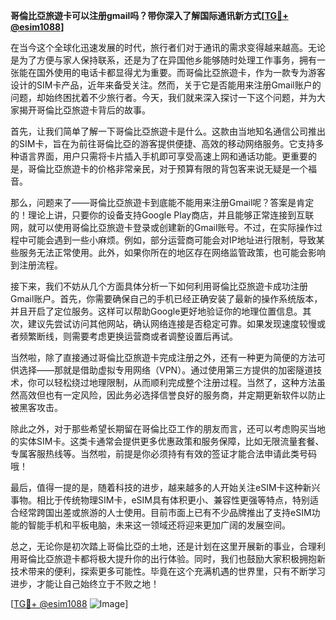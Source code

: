 **哥倫比亞旅遊卡可以注册gmail吗？带你深入了解国际通讯新方式[[TG💪+ @esim1088](https://t.me/s/esim1088)]**

在当今这个全球化迅速发展的时代，旅行者们对于通讯的需求变得越来越高。无论是为了方便与家人保持联系，还是为了在异国他乡能够随时处理工作事务，拥有一张能在国外使用的电话卡都显得尤为重要。而哥倫比亞旅遊卡，作为一款专为游客设计的SIM卡产品，近年来备受关注。然而，关于它是否能用来注册Gmail账户的问题，却始终困扰着不少旅行者。今天，我们就来深入探讨一下这个问题，并为大家揭开哥倫比亞旅遊卡背后的故事。

首先，让我们简单了解一下哥倫比亞旅遊卡是什么。这款由当地知名通信公司推出的SIM卡，旨在为前往哥倫比亞的游客提供便捷、高效的移动网络服务。它支持多种语言界面，用户只需将卡片插入手机即可享受高速上网和通话功能。更重要的是，哥倫比亞旅遊卡的价格非常亲民，对于预算有限的背包客来说无疑是一个福音。

那么，问题来了——哥倫比亞旅遊卡到底能不能用来注册Gmail呢？答案是肯定的！理论上讲，只要你的设备支持Google Play商店，并且能够正常连接到互联网，就可以使用哥倫比亞旅遊卡登录或创建新的Gmail账号。不过，在实际操作过程中可能会遇到一些小麻烦。例如，部分运营商可能会对IP地址进行限制，导致某些服务无法正常使用。此外，如果你所在的地区存在网络监管政策，也可能会影响到注册流程。

接下来，我们不妨从几个方面具体分析一下如何利用哥倫比亞旅遊卡成功注册Gmail账户。首先，你需要确保自己的手机已经正确安装了最新的操作系统版本，并且开启了定位服务。这样可以帮助Google更好地验证你的地理位置信息。其次，建议先尝试访问其他网站，确认网络连接是否稳定可靠。如果发现速度较慢或者频繁断线，则需要考虑更换运营商或者调整设置后再试。

当然啦，除了直接通过哥倫比亞旅遊卡完成注册之外，还有一种更为简便的方法可供选择——那就是借助虚拟专用网络（VPN）。通过使用第三方提供的加密隧道技术，你可以轻松绕过地理限制，从而顺利完成整个注册过程。当然了，这种方法虽然高效但也有一定风险，因此务必选择信誉良好的服务商，并定期更新软件以防止被黑客攻击。

除此之外，对于那些希望长期留在哥倫比亞工作的朋友而言，还可以考虑购买当地的实体SIM卡。这类卡通常会提供更多优惠政策和服务保障，比如无限流量套餐、专属客服热线等。当然啦，前提是你必须持有有效的签证才能合法申请此类号码哦！

最后，值得一提的是，随着科技的进步，越来越多的人开始关注eSIM卡这种新兴事物。相比于传统物理SIM卡，eSIM具有体积更小、兼容性更强等特点，特别适合经常跨国出差或旅游的人士使用。目前市面上已有不少品牌推出了支持eSIM功能的智能手机和平板电脑，未来这一领域还将迎来更加广阔的发展空间。

总之，无论你是初次踏上哥倫比亞的土地，还是计划在这里开展新的事业，合理利用哥倫比亞旅遊卡都将极大提升你的出行体验。同时，我们也鼓励大家积极拥抱新技术带来的便利，探索更多可能性。毕竟在这个充满机遇的世界里，只有不断学习进步，才能让自己始终立于不败之地！

[[TG💪+ @esim1088](https://t.me/s/esim1088) ![Image](https://i.postimg.cc/4NQfJmqS/Snipaste-2025-05-13-00-14-12.png)]